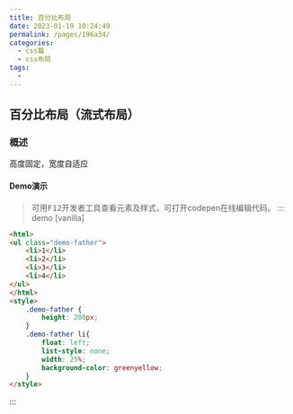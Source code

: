 ```yaml
---
title: 百分比布局
date: 2023-01-19 10:24:49
permalink: /pages/196a34/
categories: 
  - css篇
  - css布局
tags: 
  - 
---
```

## 百分比布局（流式布局）
### 概述
高度固定，宽度自适应

#### Demo演示
> 可用<kbd>F12</kbd>开发者工具查看元素及样式，可打开codepen在线编辑代码。
::: demo [vanilla]
```html
<html>
<ul class="demo-father">
    <li>1</li>
    <li>2</li>
    <li>3</li>
    <li>4</li>
</ul>
</html>
<style>
    .demo-father {
        height: 200px;
    }
    .demo-father li{
        float: left;
        list-style: none;
        width: 25%;
        background-color: greenyellow;
    }
</style>
```
:::
